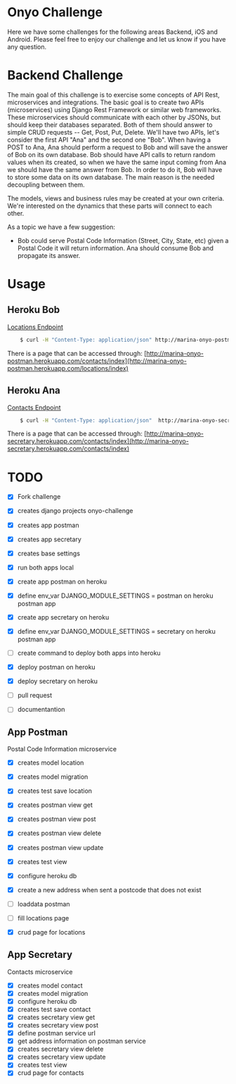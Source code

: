 # Onyo Challenge #

Here we have some challenges for the following areas Backend, iOS and Android. Please feel free to enjoy our challenge and let us know if you have any question.

# Backend Challenge #

The main goal of this challenge is to exercise some concepts of API Rest, microservices and integrations. The basic goal is to create two APIs (microservices) using Django Rest Framework or similar web frameworks. These microservices should communicate with each other by JSONs, but should keep their databases separated. Both of them should answer to simple CRUD requests -- Get, Post, Put, Delete. We'll have two APIs, let's consider the first API "Ana" and the second one "Bob". When having a POST to Ana, Ana should perform a request to Bob and will save the answer of Bob on its own database. Bob should have API calls to return random values when its created, so when we have the same input coming from Ana we should have the same answer from Bob. In order to do it, Bob will have to store some data on its own database. The main reason is the needed decoupling between them.

The models, views and business rules may be created at your own criteria. We're interested on the dynamics that these parts will connect to each other.

As a topic we have a few suggestion:
- Bob could serve Postal Code Information (Street, City, State, etc) given a Postal Code it will return information. Ana should consume Bob and propagate its answer.


# Usage #

## Heroku Bob
[Locations Endpoint](http://marina-onyo-postman.herokuapp.com/locations)
```bash
	$ curl -H "Content-Type: application/json" http://marina-onyo-postman.herokuapp.com/locations -d '{"address": "Avenida Presidente Vargas", "postcode": "20040010"}'
```
There is a page that can be accessed through: [http://marina-onyo-postman.herokuapp.com/contacts/index](http://marina-onyo-postman.herokuapp.com/locations/index)


## Heroku Ana
[Contacts Endpoint](http://marina-onyo-secretary.herokuapp.com/contacts)
```bash
	$ curl -H "Content-Type: application/json"  http://marina-onyo-secretary.herokuapp.com/contacts -d '{"postcode": "20040010", "name": "Luciane Pierre", "number":20}' --verbose
```
There is a page that can be accessed through: [http://marina-onyo-secretary.herokuapp.com/contacts/index](http://marina-onyo-secretary.herokuapp.com/contacts/index)


# TODO #

- [x] Fork challenge
- [x] creates django projects onyo-challenge
- [x] creates app postman
- [x] creates app secretary
- [x] creates base settings
- [x] run both apps local
- [x] create app postman on heroku
- [x] define env_var DJANGO_MODULE_SETTINGS = postman on heroku postman app
- [x] create app secretary on heroku
- [x] define env_var DJANGO_MODULE_SETTINGS = secretary on heroku postman app
- [ ] create command to deploy both apps into heroku
- [x] deploy postman on heroku
- [x] deploy secretary on heroku
- [ ] pull request
- [ ] documentantion


## App Postman
Postal Code Information microservice

- [x] creates model location
- [x] creates model migration
- [x] creates test save location
- [x] creates postman view get
- [x] creates postman view post
- [x] creates postman view delete
- [x] creates postman view update
- [x] creates test view
- [x] configure heroku db
- [x] create a new address when sent a postcode that does not exist
- [ ] loaddata postman
- [ ] fill locations page
- [x] crud page for locations


## App Secretary
Contacts microservice

- [x] creates model contact
- [x] creates model migration
- [x] configure heroku db
- [x] creates test save contact
- [x] creates secretary view get
- [x] creates secretary view post
- [x] define postman service url
- [x] get address information on postman service
- [x] creates secretary view delete
- [x] creates secretary view update
- [x] creates test view
- [x] crud page for contacts
